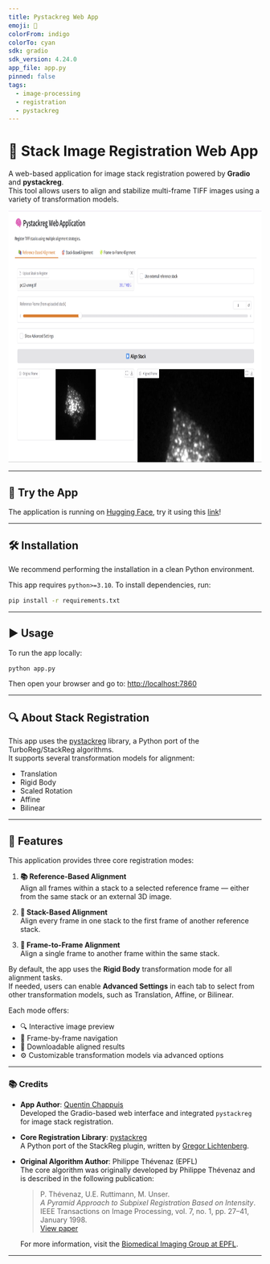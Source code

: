 ```yaml
---
title: Pystackreg Web App
emoji: 🧠
colorFrom: indigo
colorTo: cyan
sdk: gradio
sdk_version: 4.24.0
app_file: app.py
pinned: false
tags:
  - image-processing
  - registration
  - pystackreg
---
```

# 🧠 Stack Image Registration Web App  
A web-based application for image stack registration powered by **Gradio** and **pystackreg**.  
This tool allows users to align and stabilize multi-frame TIFF images using a variety of transformation models.

<p align="center">
    <img src="images/app.png" height="500">
</p>

---

## 🚀 Try the App  
The application is running on [Hugging Face](https://huggingface.co/), try it using this [link](https://huggingface.co/spaces/qchapp/pystackreg-app)!

---

## 🛠️ Installation  
We recommend performing the installation in a clean Python environment.

This app requires `python>=3.10`. To install dependencies, run:

```sh
pip install -r requirements.txt
```

---

## ▶️ Usage  
To run the app locally:

```sh
python app.py
```

Then open your browser and go to: [http://localhost:7860](http://localhost:7860)

---

## 🔍 About Stack Registration  
This app uses the [pystackreg](https://github.com/glichtner/pystackreg) library, a Python port of the TurboReg/StackReg algorithms.  
It supports several transformation models for alignment:
- Translation
- Rigid Body
- Scaled Rotation
- Affine
- Bilinear

---

## 📂 Features  
This application provides three core registration modes:

1. **📚 Reference-Based Alignment**  
   Align all frames within a stack to a selected reference frame — either from the same stack or an external 3D image.

2. **🎯 Stack-Based Alignment**  
   Align every frame in one stack to the first frame of another reference stack.

3. **🧩 Frame-to-Frame Alignment**  
   Align a single frame to another frame within the same stack.

By default, the app uses the **Rigid Body** transformation mode for all alignment tasks.  
If needed, users can enable **Advanced Settings** in each tab to select from other transformation models, such as Translation, Affine, or Bilinear.

Each mode offers:
- 🔍 Interactive image preview
- 🧭 Frame-by-frame navigation
- 💾 Downloadable aligned results
- ⚙️ Customizable transformation models via advanced options

---

### 📚 Credits

- **App Author**: [Quentin Chappuis](https://github.com/qchapp)  
  Developed the Gradio-based web interface and integrated `pystackreg` for image stack registration.

- **Core Registration Library**: [pystackreg](https://github.com/glichtner/pystackreg)  
  A Python port of the StackReg plugin, written by [Gregor Lichtenberg](https://github.com/glichtner).

- **Original Algorithm Author**: Philippe Thévenaz (EPFL)  
  The core algorithm was originally developed by Philippe Thévenaz and is described in the following publication:

  > P. Thévenaz, U.E. Ruttimann, M. Unser.  
  > *A Pyramid Approach to Subpixel Registration Based on Intensity*.  
  > IEEE Transactions on Image Processing, vol. 7, no. 1, pp. 27–41, January 1998.  
  > [View paper](http://bigwww.epfl.ch/publications/thevenaz9801.html)

  For more information, visit the [Biomedical Imaging Group at EPFL](http://bigwww.epfl.ch/).

---